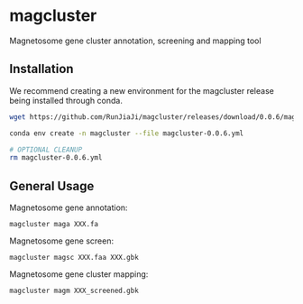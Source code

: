 # magcluster
Magnetosome gene cluster annotation, screening and mapping tool
## Installation
We recommend creating a new environment for the magcluster release being installed through conda.
```bash
wget https://github.com/RunJiaJi/magcluster/releases/download/0.0.6/magcluster-0.0.6.yml

conda env create -n magcluster --file magcluster-0.0.6.yml

# OPTIONAL CLEANUP
rm magcluster-0.0.6.yml
```

## General Usage
Magnetosome gene annotation:  
```
magcluster maga XXX.fa
```
  
Magnetosome gene screen:  
```
magcluster magsc XXX.faa XXX.gbk
```
  
Magnetosome gene cluster mapping:  
```
magcluster magm XXX_screened.gbk
```

